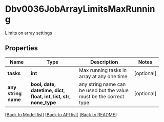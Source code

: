 # Dbv0036JobArrayLimitsMaxRunning

Limits on array settings

## Properties
Name | Type | Description | Notes
------------ | ------------- | ------------- | -------------
**tasks** | **int** | Max running tasks in array at any one time | [optional] 
**any string name** | **bool, date, datetime, dict, float, int, list, str, none_type** | any string name can be used but the value must be the correct type | [optional]

[[Back to Model list]](../README.md#documentation-for-models) [[Back to API list]](../README.md#documentation-for-api-endpoints) [[Back to README]](../README.md)


